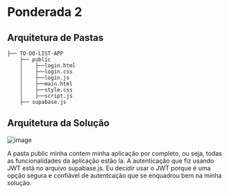 # Ponderada 2

## Arquitetura de Pastas

```
├── TO-DO-LIST-APP
    ├── public
    │    ├──login.html
    │    ├──login.css
    │    ├──login.js
    │    ├──main.html
    │    ├──style.css
    │    ├──script.js
    ├── supabase.js
```

## Arquitetura da Solução

![image](https://github.com/LucaSarhan/ponderada_2/assets/99192966/339ad75e-d9f5-494a-9a84-ec39b9bd13f9)

A pasta public minha contem minha aplicação por completo, ou seja, todas as funcionalidades da aplicação estão la. A autenticação que fiz usando JWT está no arquivo supabase.js. Eu decidir usar o JWT porque é uma opção segura e confiável de autentcação que se enquadrou bem na minha solução.
